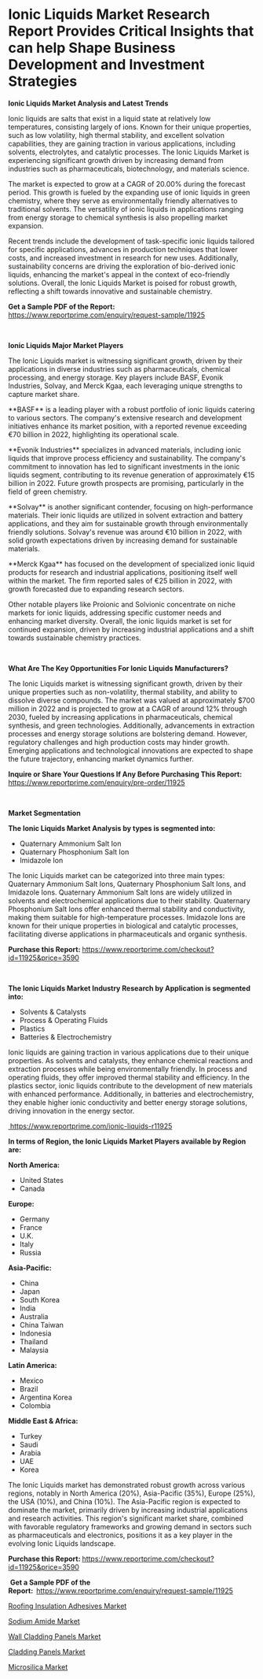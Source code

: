 <p><h1>Ionic Liquids Market Research Report Provides Critical Insights that can help Shape Business Development and Investment Strategies</h1></p><p><strong>Ionic Liquids Market Analysis and Latest Trends</strong></p>
<p><p>Ionic liquids are salts that exist in a liquid state at relatively low temperatures, consisting largely of ions. Known for their unique properties, such as low volatility, high thermal stability, and excellent solvation capabilities, they are gaining traction in various applications, including solvents, electrolytes, and catalytic processes. The Ionic Liquids Market is experiencing significant growth driven by increasing demand from industries such as pharmaceuticals, biotechnology, and materials science. </p><p>The market is expected to grow at a CAGR of 20.00% during the forecast period. This growth is fueled by the expanding use of ionic liquids in green chemistry, where they serve as environmentally friendly alternatives to traditional solvents. The versatility of ionic liquids in applications ranging from energy storage to chemical synthesis is also propelling market expansion. </p><p>Recent trends include the development of task-specific ionic liquids tailored for specific applications, advances in production techniques that lower costs, and increased investment in research for new uses. Additionally, sustainability concerns are driving the exploration of bio-derived ionic liquids, enhancing the market's appeal in the context of eco-friendly solutions. Overall, the Ionic Liquids Market is poised for robust growth, reflecting a shift towards innovative and sustainable chemistry.</p></p>
<p><strong>Get a Sample PDF of the Report:&nbsp;</strong> <a href="https://www.reportprime.com/enquiry/request-sample/11925?utm_campaign=1137&utm_medium=2&utm_source=Github&utm_content=ia&utm_term=17032025&utm_id=ionic-liquids">https://www.reportprime.com/enquiry/request-sample/11925</a></p>
<p>&nbsp;</p>
<p><strong>Ionic Liquids Major Market Players</strong></p>
<p><p>The Ionic Liquids market is witnessing significant growth, driven by their applications in diverse industries such as pharmaceuticals, chemical processing, and energy storage. Key players include BASF, Evonik Industries, Solvay, and Merck Kgaa, each leveraging unique strengths to capture market share.</p><p>**BASF** is a leading player with a robust portfolio of ionic liquids catering to various sectors. The company's extensive research and development initiatives enhance its market position, with a reported revenue exceeding €70 billion in 2022, highlighting its operational scale.</p><p>**Evonik Industries** specializes in advanced materials, including ionic liquids that improve process efficiency and sustainability. The company's commitment to innovation has led to significant investments in the ionic liquids segment, contributing to its revenue generation of approximately €15 billion in 2022. Future growth prospects are promising, particularly in the field of green chemistry.</p><p>**Solvay** is another significant contender, focusing on high-performance materials. Their ionic liquids are utilized in solvent extraction and battery applications, and they aim for sustainable growth through environmentally friendly solutions. Solvay's revenue was around €10 billion in 2022, with solid growth expectations driven by increasing demand for sustainable materials.</p><p>**Merck Kgaa** has focused on the development of specialized ionic liquid products for research and industrial applications, positioning itself well within the market. The firm reported sales of €25 billion in 2022, with growth forecasted due to expanding research sectors.</p><p>Other notable players like Proionic and Solvionic concentrate on niche markets for ionic liquids, addressing specific customer needs and enhancing market diversity. Overall, the ionic liquids market is set for continued expansion, driven by increasing industrial applications and a shift towards sustainable chemistry practices.</p></p>
<p>&nbsp;</p>
<p><strong>What Are The Key Opportunities For Ionic Liquids Manufacturers?</strong></p>
<p><p>The Ionic Liquids market is witnessing significant growth, driven by their unique properties such as non-volatility, thermal stability, and ability to dissolve diverse compounds. The market was valued at approximately $700 million in 2022 and is projected to grow at a CAGR of around 12% through 2030, fueled by increasing applications in pharmaceuticals, chemical synthesis, and green technologies. Additionally, advancements in extraction processes and energy storage solutions are bolstering demand. However, regulatory challenges and high production costs may hinder growth. Emerging applications and technological innovations are expected to shape the future trajectory, enhancing market dynamics further.</p></p>
<p><strong>Inquire or Share Your Questions If Any Before Purchasing This Report:</strong> <a href="https://www.reportprime.com/enquiry/pre-order/11925?utm_campaign=1137&utm_medium=2&utm_source=Github&utm_content=ia&utm_term=17032025&utm_id=ionic-liquids">https://www.reportprime.com/enquiry/pre-order/11925</a></p>
<p>&nbsp;</p>
<p><strong>Market Segmentation</strong></p>
<p><strong>The Ionic Liquids Market Analysis by types is segmented into:</strong></p>
<p><ul><li>Quaternary Ammonium Salt Ion</li><li>Quaternary Phosphonium Salt Ion</li><li>Imidazole Ion</li></ul></p>
<p><p>The Ionic Liquids market can be categorized into three main types: Quaternary Ammonium Salt Ions, Quaternary Phosphonium Salt Ions, and Imidazole Ions. Quaternary Ammonium Salt Ions are widely utilized in solvents and electrochemical applications due to their stability. Quaternary Phosphonium Salt Ions offer enhanced thermal stability and conductivity, making them suitable for high-temperature processes. Imidazole Ions are known for their unique properties in biological and catalytic processes, facilitating diverse applications in pharmaceuticals and organic synthesis.</p></p>
<p><strong>Purchase this Report:&nbsp;</strong><a href="https://www.reportprime.com/checkout?id=11925&price=3590&utm_campaign=1137&utm_medium=2&utm_source=Github&utm_content=ia&utm_term=17032025&utm_id=ionic-liquids">https://www.reportprime.com/checkout?id=11925&price=3590</a></p>
<p>&nbsp;</p>
<p><strong>The Ionic Liquids Market Industry Research by Application is segmented into:</strong></p>
<p><ul><li>Solvents & Catalysts</li><li>Process & Operating Fluids</li><li>Plastics</li><li>Batteries & Electrochemistry</li></ul></p>
<p><p>Ionic liquids are gaining traction in various applications due to their unique properties. As solvents and catalysts, they enhance chemical reactions and extraction processes while being environmentally friendly. In process and operating fluids, they offer improved thermal stability and efficiency. In the plastics sector, ionic liquids contribute to the development of new materials with enhanced performance. Additionally, in batteries and electrochemistry, they enable higher ionic conductivity and better energy storage solutions, driving innovation in the energy sector.</p></p>
<p><a href="https://www.reportprime.com/ionic-liquids-r11925?utm_campaign=1137&utm_medium=2&utm_source=Github&utm_content=ia&utm_term=17032025&utm_id=ionic-liquids">&nbsp;https://www.reportprime.com/ionic-liquids-r11925</a></p>
<p><strong>In terms of Region, the Ionic Liquids Market Players available by Region are:</strong></p>
<p>
    <p> <strong> North America: </strong>
        <ul>
            <li>United States</li>
            <li>Canada</li>
        </ul>
        </p> 
    <p> <strong> Europe: </strong>
        <ul>
            <li>Germany</li>
            <li>France</li>
            <li>U.K.</li>
            <li>Italy</li>
            <li>Russia</li>
        </ul>
        </p> 
    <p> <strong> Asia-Pacific: </strong>
        <ul>
            <li>China</li>
            <li>Japan</li>
            <li>South Korea</li>
            <li>India</li>
            <li>Australia</li>
            <li>China Taiwan</li>
            <li>Indonesia</li>
            <li>Thailand</li>
            <li>Malaysia</li>
        </ul>
        </p> 
    <p> <strong> Latin America: </strong>
        <ul>
            <li>Mexico</li>
            <li>Brazil</li>
            <li>Argentina Korea</li>
            <li>Colombia</li>
        </ul>
        </p> 
    <p> <strong> Middle East & Africa: </strong>
        <ul>
            <li>Turkey</li>
            <li>Saudi</li>
            <li>Arabia</li>
            <li>UAE</li>
            <li>Korea</li>
        </ul>
    </p>
    </p>
<p><p>The Ionic Liquids market has demonstrated robust growth across various regions, notably in North America (20%), Asia-Pacific (35%), Europe (25%), the USA (10%), and China (10%). The Asia-Pacific region is expected to dominate the market, primarily driven by increasing industrial applications and research activities. This region's significant market share, combined with favorable regulatory frameworks and growing demand in sectors such as pharmaceuticals and electronics, positions it as a key player in the evolving Ionic Liquids landscape.</p></p>
<p><strong>Purchase this Report: </strong><a href="https://www.reportprime.com/checkout?id=11925&price=3590&utm_campaign=1137&utm_medium=2&utm_source=Github&utm_content=ia&utm_term=17032025&utm_id=ionic-liquids">https://www.reportprime.com/checkout?id=11925&price=3590</a></p>
<p>&nbsp;<strong>Get a Sample PDF of the Report:&nbsp;&nbsp;</strong><a href="https://www.reportprime.com/enquiry/request-sample/11925?utm_campaign=1137&utm_medium=2&utm_source=Github&utm_content=ia&utm_term=17032025&utm_id=ionic-liquids">https://www.reportprime.com/enquiry/request-sample/11925</a></p>
<p><strong></strong></p>
<p><p><a href="https://github.com/hurstsaqibyl/Market-Research-Report-List-1/blob/main/roofing-insulation-adhesives-market.md?utm_campaign=1137&utm_medium=2&utm_source=Github&utm_content=ia&utm_term=17032025&utm_id=ionic-liquids">Roofing Insulation Adhesives Market</a></p><p><a href="https://github.com/navodfetiya/Market-Research-Report-List-1/blob/main/sodium-amide-market.md?utm_campaign=1137&utm_medium=2&utm_source=Github&utm_content=ia&utm_term=17032025&utm_id=ionic-liquids">Sodium Amide Market</a></p><p><a href="https://github.com/burnicndole/Market-Research-Report-List-1/blob/main/wall-cladding-panels-market.md?utm_campaign=1137&utm_medium=2&utm_source=Github&utm_content=ia&utm_term=17032025&utm_id=ionic-liquids">Wall Cladding Panels Market</a></p><p><a href="https://github.com/rutupueyed/Market-Research-Report-List-1/blob/main/cladding-panels-market.md?utm_campaign=1137&utm_medium=2&utm_source=Github&utm_content=ia&utm_term=17032025&utm_id=ionic-liquids">Cladding Panels Market</a></p><p><a href="https://github.com/cevzarvargem/Market-Research-Report-List-1/blob/main/microsilica-market.md?utm_campaign=1137&utm_medium=2&utm_source=Github&utm_content=ia&utm_term=17032025&utm_id=ionic-liquids">Microsilica Market</a></p></p>